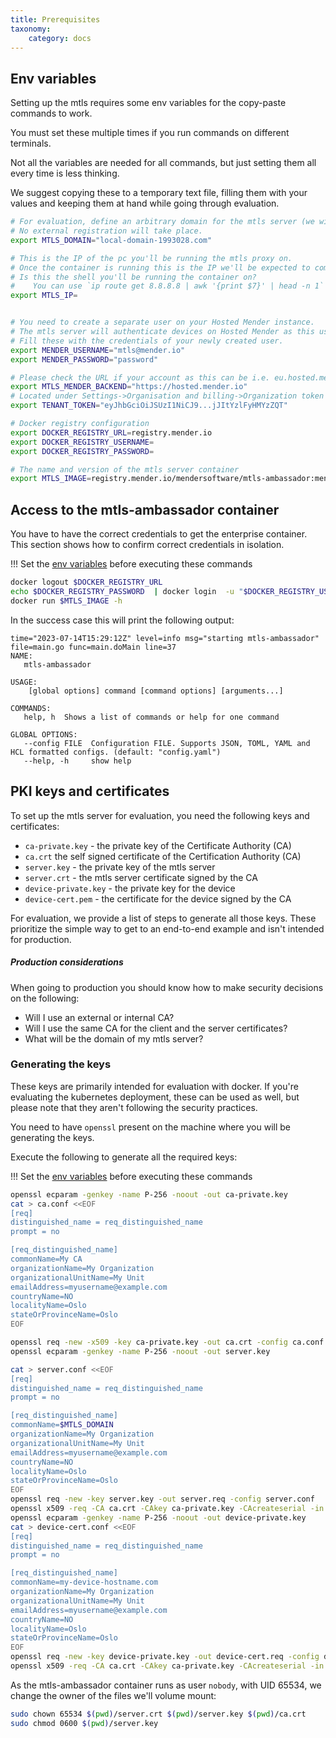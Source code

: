 ```yaml
---
title: Prerequisites
taxonomy:
    category: docs
---
```



## Env variables

Setting up the mtls requires some env variables for the copy-paste commands to work.

You must set these multiple times if you run commands on different terminals.

Not all the variables are needed for all commands, but just setting them all every time is less thinking.

We suggest copying these to a temporary text file, filling them with your values and keeping them at hand while going through evaluation.


<!--AUTOVERSION: "mtls-ambassador:mender-%"/integration-->
```bash
# For evaluation, define an arbitrary domain for the mtls server (we will modify `/etc/hosts` on the device).
# No external registration will take place.
export MTLS_DOMAIN="local-domain-1993028.com"

# This is the IP of the pc you'll be running the mtls proxy on.
# Once the container is running this is the IP we'll be expected to communicate with it
# Is this the shell you'll be running the container on?
#    You can use `ip route get 8.8.8.8 | awk '{print $7}' | head -n 1` to get the IP
export MTLS_IP=


# You need to create a separate user on your Hosted Mender instance.
# The mtls server will authenticate devices on Hosted Mender as this user.
# Fill these with the credentials of your newly created user.
export MENDER_USERNAME="mtls@mender.io"
export MENDER_PASSWORD="password"

# Please check the URL if your account as this can be i.e. eu.hosted.mender.io
export MTLS_MENDER_BACKEND="https://hosted.mender.io"
# Located under Settings->Organisation and billing->Organization token once logged to the UI of Hosted Mender
export TENANT_TOKEN="eyJhbGciOiJSUzI1NiCJ9...jJItYzlFyHMYzZQT"

# Docker registry configuration
export DOCKER_REGISTRY_URL=registry.mender.io
export DOCKER_REGISTRY_USERNAME=
export DOCKER_REGISTRY_PASSWORD=

# The name and version of the mtls server container
export MTLS_IMAGE=registry.mender.io/mendersoftware/mtls-ambassador:mender-3.7.0
```


## Access to the mtls-ambassador container

You have to have the correct credentials to get the enterprise container.
This section shows how to confirm correct credentials in isolation.

!!! Set the [env variables](#env-variables) before executing these commands

```bash
docker logout $DOCKER_REGISTRY_URL
echo $DOCKER_REGISTRY_PASSWORD  | docker login  -u "$DOCKER_REGISTRY_USERNAME" --password-stdin $DOCKER_REGISTRY_URL
docker run $MTLS_IMAGE -h
```

In the success case this will print the following output:

```text
time="2023-07-14T15:29:12Z" level=info msg="starting mtls-ambassador" file=main.go func=main.doMain line=37
NAME:
   mtls-ambassador

USAGE:
    [global options] command [command options] [arguments...]

COMMANDS:
   help, h  Shows a list of commands or help for one command

GLOBAL OPTIONS:
   --config FILE  Configuration FILE. Supports JSON, TOML, YAML and HCL formatted configs. (default: "config.yaml")
   --help, -h     show help
```


## PKI keys and certificates

To set up the mtls server for evaluation, you need the following keys and certificates:
* `ca-private.key` - the private key of the Certificate Authority (CA) 
* `ca.crt` the self signed certificate of the Certification Authority (CA)
* `server.key` - the private key of the mtls server
* `server.crt` -  the mtls server certificate signed by the CA
* `device-private.key` - the private key for the device
* `device-cert.pem` - the certificate for the device signed by the CA

For evaluation, we provide a list of steps to generate all those keys.
These prioritize the simple way to get to an end-to-end example and isn't intended for production.

##### Production considerations

When going to production you should know how to make security decisions on the following:
* Will I use an external or internal CA?
* Will I use the same CA for the client and the server certificates?
* What will be the domain of my mtls server?


### Generating the keys

These keys are primarily intended for evaluation with docker.
If you're evaluating the kubernetes deployment, these can be used as well, but please note that they aren't following the security practices.

You need to have `openssl` present on the machine where you will be generating the keys.

Execute the following to generate all the required keys:

!!! Set the [env variables](#env-variables) before executing these commands

```bash
openssl ecparam -genkey -name P-256 -noout -out ca-private.key
cat > ca.conf <<EOF
[req]
distinguished_name = req_distinguished_name
prompt = no

[req_distinguished_name]
commonName=My CA
organizationName=My Organization
organizationalUnitName=My Unit
emailAddress=myusername@example.com
countryName=NO
localityName=Oslo
stateOrProvinceName=Oslo
EOF

openssl req -new -x509 -key ca-private.key -out ca.crt -config ca.conf -days $((365*10))
openssl ecparam -genkey -name P-256 -noout -out server.key

cat > server.conf <<EOF
[req]
distinguished_name = req_distinguished_name
prompt = no

[req_distinguished_name]
commonName=$MTLS_DOMAIN
organizationName=My Organization
organizationalUnitName=My Unit
emailAddress=myusername@example.com
countryName=NO
localityName=Oslo
stateOrProvinceName=Oslo
EOF
openssl req -new -key server.key -out server.req -config server.conf
openssl x509 -req -CA ca.crt -CAkey ca-private.key -CAcreateserial -in server.req -out server.crt -days $((365*2))
openssl ecparam -genkey -name P-256 -noout -out device-private.key
cat > device-cert.conf <<EOF
[req]
distinguished_name = req_distinguished_name
prompt = no

[req_distinguished_name]
commonName=my-device-hostname.com
organizationName=My Organization
organizationalUnitName=My Unit
emailAddress=myusername@example.com
countryName=NO
localityName=Oslo
stateOrProvinceName=Oslo
EOF
openssl req -new -key device-private.key -out device-cert.req -config device-cert.conf
openssl x509 -req -CA ca.crt -CAkey ca-private.key -CAcreateserial -in device-cert.req -out device-cert.pem -days $((365*10))
```

As the mtls-ambassador container runs as user `nobody`, with UID 65534, we change the owner of the files we'll volume mount:

<!-- AUTOMATION: execute={ -->
```bash
sudo chown 65534 $(pwd)/server.crt $(pwd)/server.key $(pwd)/ca.crt
sudo chmod 0600 $(pwd)/server.key
```

